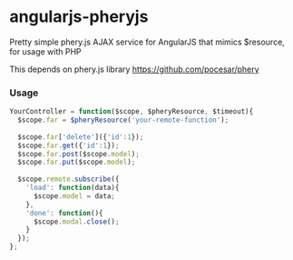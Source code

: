 angularjs-pheryjs
=================

Pretty simple phery.js AJAX service for AngularJS that mimics $resource, for usage with PHP

This depends on phery.js library https://github.com/pocesar/phery

### Usage

```js
YourController = function($scope, $pheryResource, $timeout){
  $scope.far = $pheryResource('your-remote-function');
  
  $scope.far['delete']({'id':1});
  $scope.far.get({'id':1});
  $scope.far.post($scope.model);
  $scope.far.put($scope.model);
  
  $scope.remote.subscribe({
    'load': function(data){
      $scope.model = data;
    },
    'done': function(){
      $scope.modal.close();
    }
  });
};
```
